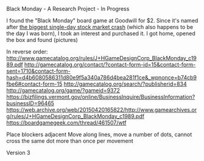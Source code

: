 Black Monday - A Research Project - In Progress

I found the "Black Monday" board game at Goodwill for $2. Since it's named after [the biggest single-day stock market crash](https://en.wikipedia.org/wiki/Black_Monday_(1987)) (which also happens to be the day I was born), I took an interest and purchased it. I got home, opened the box and found (pictures)

In reverse order:
http://www.gamecatalog.org/rules/J+HGameDesignCorp_BlackMonday_c1989.pdf
http://gamecatalog.org/contact/?contact-form-id=15&contact-form-sent=1710&contact-form-hash=d4b6080586311d80e9f5a340a786d4bea281f1ce&_wpnonce=b74cb9fbe6#contact-form-15
http://gamecatalog.org/search/?publisherid=834
http://gamecatalog.org/game/?gameid=9372
https://bizfilings.vermont.gov/online/BusinessInquire/BusinessInformation?businessID=96465
https://web.archive.org/web/20150420165822/http://www.gamearchives.org/rules/J+HGameDesignCorp_BlackMonday_c1989.pdf
https://boardgamegeek.com/thread/461507/wtf

Place blockers adjacent
Move along lines, move a number of dots, cannot cross the same dot more than once per movement

Version 3

